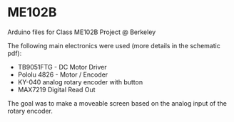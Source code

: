 # ME102B
Arduino files for Class ME102B Project @ Berkeley

The following main electronics were used (more details in the schematic pdf):
- TB9051FTG - DC Motor Driver
- Pololu 4826 - Motor / Encoder
- KY-040 analog rotary encoder with button
- MAX7219 Digital Read Out

The goal was to make a moveable screen based on the analog input of the rotary encoder.
